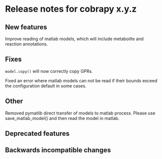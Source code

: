 # Release notes for cobrapy x.y.z

## New features

Improve reading of matlab models, which will include metaboilte
and reaction annotations.

## Fixes

`model.copy()` will now correctly copy GPRs.

Fixed an error where matlab models can not be read if their bounds exceed the configuration
default in some cases.

## Other

Removed pymatlib direct transfer of models to matlab process. 
Please use save_matlab_model() and then read the model in matlab.

## Deprecated features

## Backwards incompatible changes
